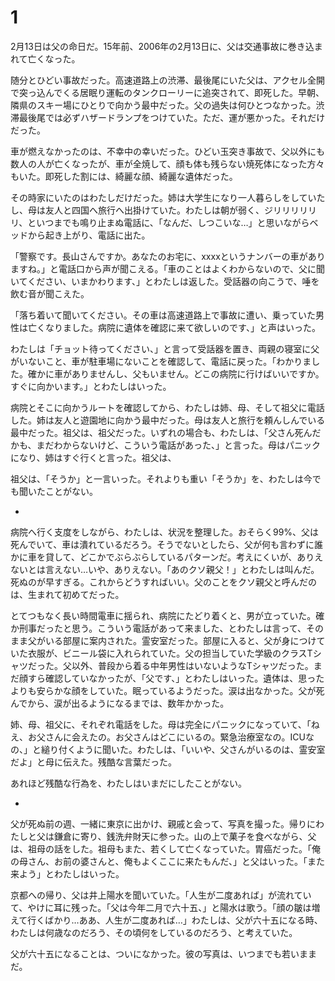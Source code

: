 # 1

2月13日は父の命日だ。15年前、2006年の2月13日に、父は交通事故に巻き込まれて亡くなった。

随分とひどい事故だった。高速道路上の渋滞、最後尾にいた父は、アクセル全開で突っ込んでくる居眠り運転のタンクローリーに追突されて、即死した。早朝、隣県のスキー場にひとりで向かう最中だった。父の過失は何ひとつなかった。渋滞最後尾では必ずハザードランプをつけていた。ただ、運が悪かった。それだけだった。

車が燃えなかったのは、不幸中の幸いだった。ひどい玉突き事故で、父以外にも数人の人が亡くなったが、車が全焼して、顔も体も残らない焼死体になった方々もいた。即死した割には、綺麗な顔、綺麗な遺体だった。

その時家にいたのはわたしだけだった。姉は大学生になり一人暮らしをしていたし、母は友人と四国へ旅行へ出掛けていた。わたしは朝が弱く、ジリリリリリリ、といつまでも鳴り止まぬ電話に、「なんだ、しつこいな…」と思いながらベッドから起き上がり、電話に出た。

「警察です。長山さんですか。あなたのお宅に、xxxxというナンバーの車がありますね。」と電話口から声が聞こえる。「車のことはよくわからないので、父に聞いてください、いまかわります、」とわたしは返した。受話器の向こうで、唾を飲む音が聞こえた。

「落ち着いて聞いてください。その車は高速道路上で事故に遭い、乗っていた男性は亡くなりました。病院に遺体を確認に来て欲しいのです、」と声はいった。

わたしは「チョット待ってください、」と言って受話器を置き、両親の寝室に父がいないこと、車が駐車場にないことを確認して、電話に戻った。「わかりました。確かに車がありませんし、父もいません。どこの病院に行けばいいですか。すぐに向かいます。」とわたしはいった。

病院とそこに向かうルートを確認してから、わたしは姉、母、そして祖父に電話した。姉は友人と遊園地に向かう最中だった。母は友人と旅行を頼んしんでいる最中だった。祖父は、祖父だった。いずれの場合も、わたしは、「父さん死んだかも、まだわからないけど、こういう電話があった、」と言った。母はパニックになり、姉はすぐ行くと言った。祖父は、

祖父は、「そうか」と一言いった。それよりも重い「そうか」を、わたしは今でも聞いたことがない。

*

病院へ行く支度をしながら、わたしは、状況を整理した。おそらく99%、父は死んでいて、車は潰れているだろう。そうでないとしたら、父が何も言わずに誰かに車を貸して、どこかでぶらぶらしているパターンだ。考えにくいが、ありえないとは言えない…いや、ありえない。「あのクソ親父！」とわたしは叫んだ。死ぬのが早すぎる。これからどうすればいい。父のことをクソ親父と呼んだのは、生まれて初めてだった。

とてつもなく長い時間電車に揺られ、病院にたどり着くと、男が立っていた。確か刑事だったと思う。こういう電話があって来ました、とわたしは言って、そのまま父がいる部屋に案内された。霊安室だった。部屋に入ると、父が身につけていた衣服が、ビニール袋に入れられていた。父の担当していた学級のクラスTシャツだった。父以外、普段から着る中年男性はいないようなTシャツだった。まだ顔すら確認していなかったが、「父です、」とわたしはいった。遺体は、思ったよりも安らかな顔をしていた。眠っているようだった。涙は出なかった。父が死んでから、涙が出るようになるまでは、数年かかった。

姉、母、祖父に、それぞれ電話をした。母は完全にパニックになっていて、「ねえ、お父さんに会えたの。お父さんはどこにいるの。緊急治療室なの。ICUなの、」と縋り付くように聞いた。わたしは、「いいや、父さんがいるのは、霊安室だよ」と母に伝えた。残酷な言葉だった。

あれほど残酷な行為を、わたしはいまだにしたことがない。

*

父が死ぬ前の週、一緒に東京に出かけ、親戚と会って、写真を撮った。帰りにわたしと父は鎌倉に寄り、銭洗弁財天に参った。山の上で菓子を食べながら、父は、祖母の話をした。祖母もまた、若くして亡くなっていた。胃癌だった。「俺の母さん、お前の婆さんと、俺もよくここに来たもんだ、」と父はいった。「また来よう」とわたしはいった。

京都への帰り、父は井上陽水を聞いていた。「人生が二度あれば」が流れていて、やけに耳に残った。「父は今年二月で六十五、」と陽水は歌う。「顔の皺は増えて行くばかり…ああ、人生が二度あれば…」わたしは、父が六十五になる時、わたしは何歳なのだろう、その頃何をしているのだろう、と考えていた。

父が六十五になることは、ついになかった。彼の写真は、いつまでも若いままだ。